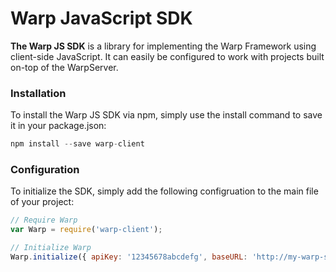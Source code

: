 Warp JavaScript SDK
===================

__The Warp JS SDK__ is a library for implementing the Warp Framework using client-side JavaScript. It can easily be configured to work with projects built on-top of the WarpServer.

### Installation

To install the Warp JS SDK via npm, simply use the install command to save it in your package.json:

```javascript
npm install --save warp-client
```

### Configuration

To initialize the SDK, simply add the following configruation to the main file of your project:

```javascript
// Require Warp
var Warp = require('warp-client');

// Initialize Warp
Warp.initialize({ apiKey: '12345678abcdefg', baseURL: 'http://my-warp-server.com/api/1' });
```